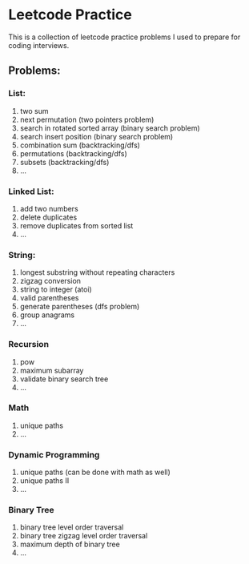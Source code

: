 # Leetcode Practice

This is a collection of leetcode practice problems I used to prepare
for coding interviews.

## Problems:

### List:
1. two sum
2. next permutation (two pointers problem)
3. search in rotated sorted array (binary search problem)
4. search insert position (binary search problem)
5. combination sum (backtracking/dfs)
6. permutations (backtracking/dfs)
7. subsets (backtracking/dfs)
8. ...

### Linked List:
1. add two numbers
2. delete duplicates
3. remove duplicates from sorted list
4. ...

### String:
1. longest substring without repeating characters
2. zigzag conversion
3. string to integer (atoi)
4. valid parentheses
5. generate parentheses (dfs problem)
6. group anagrams
7. ...

### Recursion
1. pow
2. maximum subarray
3. validate binary search tree
4. ...

### Math
1. unique paths
2. ...

### Dynamic Programming
1. unique paths (can be done with math as well)
2. unique paths II
3. ...

### Binary Tree
1. binary tree level order traversal
2. binary tree zigzag level order traversal
3. maximum depth of binary tree
4. ...